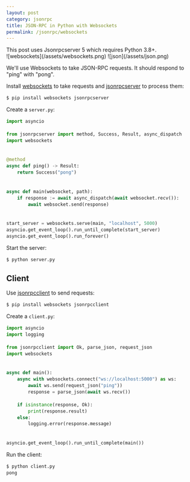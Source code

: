 ```yaml
---
layout: post
category: jsonrpc
title: JSON-RPC in Python with Websockets
permalink: /jsonrpc/websockets
---
```

<div class="warning" markdown="1">
This post uses Jsonrpcserver 5 which requires Python 3.8+.
</div>

<div class="wide-logos" markdown="1">
![websockets](/assets/websockets.png)
![json](/assets/json.png)
</div>

We'll use Websockets to take JSON-RPC requests. It should respond to "ping"
with "pong".

Install [websockets](http://websockets.readthedocs.io/) to take requests and
[jsonrpcserver](https://www.jsonrpcserver.com/) to process them:

```sh
$ pip install websockets jsonrpcserver
```

Create a `server.py`:

```python
import asyncio

from jsonrpcserver import method, Success, Result, async_dispatch
import websockets


@method
async def ping() -> Result:
    return Success("pong")


async def main(websocket, path):
    if response := await async_dispatch(await websocket.recv()):
        await websocket.send(response)


start_server = websockets.serve(main, "localhost", 5000)
asyncio.get_event_loop().run_until_complete(start_server)
asyncio.get_event_loop().run_forever()
```

Start the server:

```sh
$ python server.py
```

## Client

Use [jsonrpcclient](https://www.jsonrpcclient.com/) to send requests:

```sh
$ pip install websockets jsonrpcclient
```

Create a `client.py`:

```python
import asyncio
import logging

from jsonrpcclient import Ok, parse_json, request_json
import websockets


async def main():
    async with websockets.connect("ws://localhost:5000") as ws:
        await ws.send(request_json("ping"))
        response = parse_json(await ws.recv())

    if isinstance(response, Ok):
        print(response.result)
    else:
        logging.error(response.message)


asyncio.get_event_loop().run_until_complete(main())
```
Run the client:

```sh
$ python client.py
pong
```
